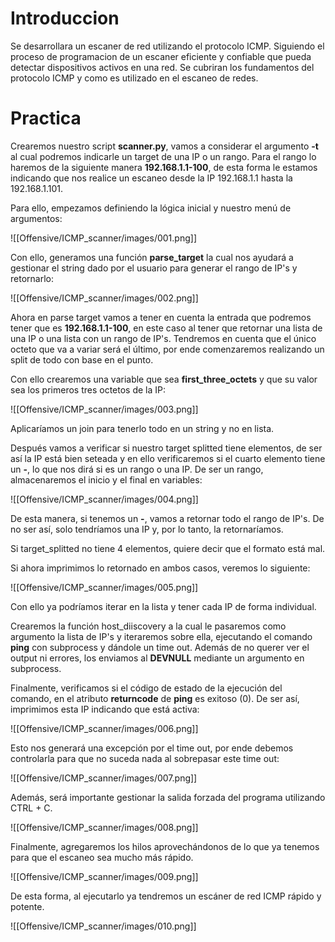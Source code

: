 
# Introduccion

Se desarrollara un escaner de red utilizando el protocolo ICMP. Siguiendo el proceso de programacion de un escaner eficiente y confiable que pueda detectar dispositivos activos en una red. Se cubriran los fundamentos del protocolo ICMP y como es utilizado en el escaneo de redes.

# Practica

Crearemos nuestro script **scanner.py**, vamos a considerar el argumento **-t** al cual podremos indicarle un target de una IP o un rango. Para el rango lo haremos de la siguiente manera **192.168.1.1-100**, de esta forma le estamos indicando que nos realice un escaneo desde la IP 192.168.1.1 hasta la 192.168.1.101. 

Para ello, empezamos definiendo la lógica inicial y nuestro menú de argumentos:

![[Offensive/ICMP_scanner/images/001.png]]

Con ello, generamos una función **parse_target** la cual nos ayudará a gestionar el string dado por el usuario para generar el rango de IP's y retornarlo:

![[Offensive/ICMP_scanner/images/002.png]]

Ahora en parse target vamos a tener en cuenta la entrada que podremos tener que es **192.168.1.1-100**, en este caso al tener que retornar una lista de una IP o una lista con un rango de IP's. Tendremos en cuenta que el único octeto que va a variar será el último, por ende comenzaremos realizando un split de todo con base en el punto. 

Con ello crearemos una variable que sea **first_three_octets** y que su valor sea los primeros tres octetos de la IP:

![[Offensive/ICMP_scanner/images/003.png]]

Aplicaríamos un join para tenerlo todo en un string y no en lista. 

Después vamos a verificar si nuestro target splitted tiene elementos, de ser así la IP está bien seteada y en ello verificaremos si el cuarto elemento tiene un **-**, lo que nos dirá si es un rango o una IP. De ser un rango, almacenaremos el inicio y el final en variables:

![[Offensive/ICMP_scanner/images/004.png]]

De esta manera, si tenemos un **-**, vamos a retornar todo el rango de IP's. De no ser así, solo tendríamos una IP y, por lo tanto, la retornaríamos.

Si target_splitted no tiene 4 elementos, quiere decir que el formato está mal. 

Si ahora imprimimos lo retornado en ambos casos, veremos lo siguiente:

![[Offensive/ICMP_scanner/images/005.png]]

Con ello ya podríamos iterar en la lista y tener cada IP de forma individual. 

Crearemos la función host_diiscovery a la cual le pasaremos como argumento la lista de IP's y iteraremos sobre ella, ejecutando el comando **ping** con subprocess y dándole un time out. Además de no querer ver el output ni errores, los enviamos al **DEVNULL** mediante un argumento en subprocess.

Finalmente, verificamos si el código de estado de la ejecución del comando, en el atributo **returncode** de **ping** es exitoso (0). De ser así, imprimimos esta IP indicando que está activa:

![[Offensive/ICMP_scanner/images/006.png]]

Esto nos generará una excepción por el time out, por ende debemos controlarla para que no suceda nada al sobrepasar este time out:

![[Offensive/ICMP_scanner/images/007.png]]

Además, será importante gestionar la salida forzada del programa utilizando CTRL + C.

![[Offensive/ICMP_scanner/images/008.png]]

Finalmente, agregaremos los hilos aprovechándonos de lo que ya tenemos para que el escaneo sea mucho más rápido.

![[Offensive/ICMP_scanner/images/009.png]]

De esta forma, al ejecutarlo ya tendremos un escáner de red ICMP rápido y potente.

![[Offensive/ICMP_scanner/images/010.png]]